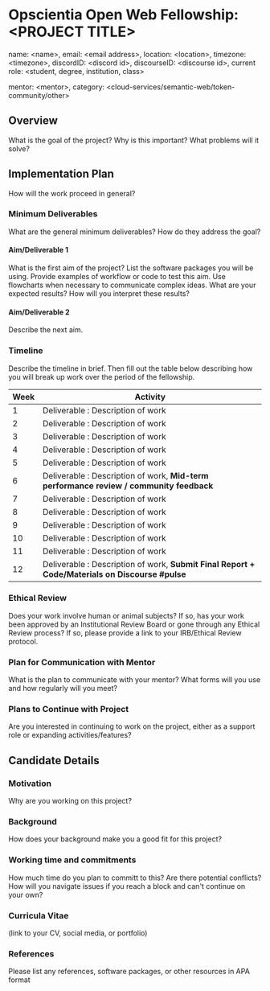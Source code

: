 # Opscientia Open Web Fellowship: \<PROJECT TITLE>
  name: \<name>, email: \<email address>, location: \<location>, timezone: \<timezone>, discordID: \<discord id>, discourseID: 
  \<discourse id>, current role: \<student, degree, institution, class>
  
  mentor: \<mentor>, category: <cloud-services/semantic-web/token-community/other>
  
  ## Overview
  What is the goal of the project? Why is this important? What problems will it solve?
  
  ## Implementation Plan
  How will the work proceed in general? 
  
  ### Minimum Deliverables
  What are the general minimum deliverables? How do they address the goal?
  
  #### Aim/Deliverable 1
  What is the first aim of the project? List the software packages you will be using. Provide examples of workflow or code to test this aim. Use flowcharts when necessary to communicate complex ideas.  What are your expected results? How will you interpret these results? 
  
  #### Aim/Deliverable 2
  Describe the next aim.
  
  ### Timeline 
  Describe the timeline in brief. Then fill out the table below describing how you will break up work over the period of the fellowship.

| Week      | Activity |
| ----------- | ----------- |
| 1      | Deliverable : Description of work       |
| 2      | Deliverable : Description of work       |
| 3      | Deliverable : Description of work       |
| 4      | Deliverable : Description of work       |
| 5      | Deliverable : Description of work       |
| 6      | Deliverable : Description of work, **Mid-term performance review / community feedback**       |
| 7      | Deliverable : Description of work       |
| 8      | Deliverable : Description of work       |
| 9      | Deliverable : Description of work       |
| 10      | Deliverable : Description of work       |
| 11      | Deliverable : Description of work       |
| 12      | Deliverable : Description of work,   **Submit Final Report + Code/Materials on Discourse #pulse**    |

### Ethical Review
Does your work involve human or animal subjects? If so, has your work been approved by an Institutional Review Board or gone through any Ethical Review process? If so, please provide a link to your IRB/Ethical Review protocol.

### Plan for Communication with Mentor
What is the plan to communicate with your mentor? What forms will you use and how regularly will you meet?

### Plans to Continue with Project
Are you interested in continuing to work on the project, either as a support role or expanding activities/features?

## Candidate Details

### Motivation
Why are you working on this project?

### Background
How does your background make you a good fit for this project?

### Working time and commitments
How much time do you plan to committ to this? Are there potential conflicts? How will you navigate issues if you reach a block and can't continue on your own?

### Curricula Vitae
(link to your CV, social media, or portfolio)

### References
Please list any references, software packages, or other resources in APA format
